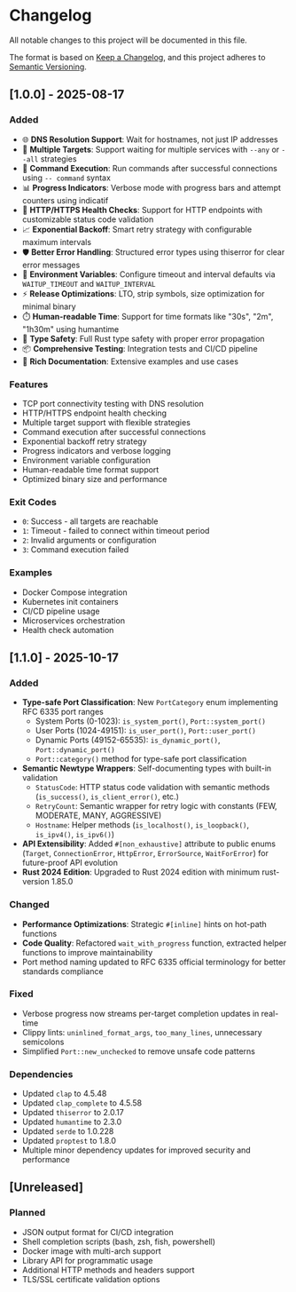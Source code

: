 # Changelog

All notable changes to this project will be documented in this file.

The format is based on [Keep a Changelog](https://keepachangelog.com/en/1.0.0/),
and this project adheres to [Semantic Versioning](https://semver.org/spec/v2.0.0.html).

## [1.0.0] - 2025-08-17

### Added

- 🌐 **DNS Resolution Support**: Wait for hostnames, not just IP addresses
- 🔗 **Multiple Targets**: Support waiting for multiple services with `--any` or `--all` strategies
- 🚀 **Command Execution**: Run commands after successful connections using `-- command` syntax
- 📊 **Progress Indicators**: Verbose mode with progress bars and attempt counters using indicatif
- 🏥 **HTTP/HTTPS Health Checks**: Support for HTTP endpoints with customizable status code validation
- 📈 **Exponential Backoff**: Smart retry strategy with configurable maximum intervals
- 🛡️ **Better Error Handling**: Structured error types using thiserror for clear error messages
- 🔧 **Environment Variables**: Configure timeout and interval defaults via `WAITUP_TIMEOUT` and `WAITUP_INTERVAL`
- ⚡ **Release Optimizations**: LTO, strip symbols, size optimization for minimal binary
- ⏱️ **Human-readable Time**: Support for time formats like "30s", "2m", "1h30m" using humantime
- 🎯 **Type Safety**: Full Rust type safety with proper error propagation
- 📦 **Comprehensive Testing**: Integration tests and CI/CD pipeline
- 📖 **Rich Documentation**: Extensive examples and use cases

### Features

- TCP port connectivity testing with DNS resolution
- HTTP/HTTPS endpoint health checking
- Multiple target support with flexible strategies
- Command execution after successful connections
- Exponential backoff retry strategy
- Progress indicators and verbose logging
- Environment variable configuration
- Human-readable time format support
- Optimized binary size and performance

### Exit Codes

- `0`: Success - all targets are reachable
- `1`: Timeout - failed to connect within timeout period
- `2`: Invalid arguments or configuration
- `3`: Command execution failed

### Examples

- Docker Compose integration
- Kubernetes init containers
- CI/CD pipeline usage
- Microservices orchestration
- Health check automation

## [1.1.0] - 2025-10-17

### Added

- **Type-safe Port Classification**: New `PortCategory` enum implementing RFC 6335 port ranges
  - System Ports (0-1023): `is_system_port()`, `Port::system_port()`
  - User Ports (1024-49151): `is_user_port()`, `Port::user_port()`
  - Dynamic Ports (49152-65535): `is_dynamic_port()`, `Port::dynamic_port()`
  - `Port::category()` method for type-safe port classification
- **Semantic Newtype Wrappers**: Self-documenting types with built-in validation
  - `StatusCode`: HTTP status code validation with semantic methods (`is_success()`, `is_client_error()`, etc.)
  - `RetryCount`: Semantic wrapper for retry logic with constants (FEW, MODERATE, MANY, AGGRESSIVE)
  - `Hostname`: Helper methods (`is_localhost()`, `is_loopback()`, `is_ipv4()`, `is_ipv6()`)
- **API Extensibility**: Added `#[non_exhaustive]` attribute to public enums (`Target`, `ConnectionError`, `HttpError`, `ErrorSource`, `WaitForError`) for future-proof API evolution
- **Rust 2024 Edition**: Upgraded to Rust 2024 edition with minimum rust-version 1.85.0

### Changed

- **Performance Optimizations**: Strategic `#[inline]` hints on hot-path functions
- **Code Quality**: Refactored `wait_with_progress` function, extracted helper functions to improve maintainability
- Port method naming updated to RFC 6335 official terminology for better standards compliance

### Fixed

- Verbose progress now streams per-target completion updates in real-time
- Clippy lints: `uninlined_format_args`, `too_many_lines`, unnecessary semicolons
- Simplified `Port::new_unchecked` to remove unsafe code patterns

### Dependencies

- Updated `clap` to 4.5.48
- Updated `clap_complete` to 4.5.58
- Updated `thiserror` to 2.0.17
- Updated `humantime` to 2.3.0
- Updated `serde` to 1.0.228
- Updated `proptest` to 1.8.0
- Multiple minor dependency updates for improved security and performance

## [Unreleased]

### Planned

- JSON output format for CI/CD integration
- Shell completion scripts (bash, zsh, fish, powershell)
- Docker image with multi-arch support
- Library API for programmatic usage
- Additional HTTP methods and headers support
- TLS/SSL certificate validation options
